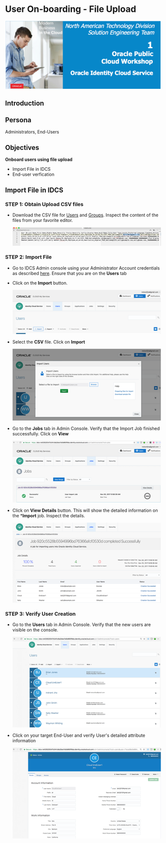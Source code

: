 # User On-boarding - File Upload

![](../images/1/header.png)

## Introduction

## Persona

Administrators, End-Users

## Objectives

**Onboard users using file upload**

- Import File in IDCS
- End-user verfication

## Import File in IDCS

### **STEP 1**: Obtain Upload CSV files

- Download the CSV file for [Users](resources/Users.csv) and [Groups](resources/Groups.csv). Inspect the content of the files from your favorite editor.
	
	![](images/UO-File-1.png)	

### **STEP 2**: Import File

- Go to IDCS Admin console using your Administrator Account credentials as described [here](#adminconsole). Ensure that you are on the **Users** tab

- Click on the **Import** button. 

	![](images/UO-File-2.png)
	
- Select the **CSV** file. Click on **Import**

    ![](images/UO-File-3.png)

- Go to the **Jobs** tab in Admin Console. Verify that the Import Job finished successfully. Click on **View**

    ![](images/UO-File-4.png)
    
- Click on **View Details** button. This will show the detailed information on the ***Import** job. Inspect the details.

    ![](images/UO-File-5.png) 

### **STEP 3**: Verify User Creation

- Go to the **Users** tab in Admin Console. Verify that the new users are visible on the console.

    ![](images/UO-File-6.png)

- Click on your target End-User and verify User's detailed attribute information

    ![](images/UO-File-7.png)